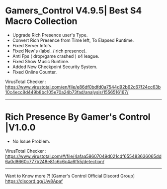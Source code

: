 # Gamers_Control V4.9.5| Best S4 Macro Collection

- Upgrade Rich Presence user's Type.
- Convert Rich Presence from Time left, To Elapsed Runtime.
- Fixed Server Info's.
- Fixed New's (label. / rich presence).
- Anti Fps ( drop/game crashed ) s4 league.
- Fixed Show Music Runtime.
- Added New Checkpoint Security System.
- Fixed Online Counter.

VirusTotal Checker : https://www.virustotal.com/en/file/e86df0bdfd0a7544d92b62c67f24cc63b10c4ecc8d449b8bc105e70a24b73fad/analysis/1556516167/

_____________________________

# Rich Presence By Gamer's Control |V1.0.0

- No Issue Problem.

VirusTotal Checker : https://www.virustotal.com/#/file/4afaa58607049d021cdf655483636065dd6a0d8660c777b248e81c6c6c4a6f55/detection/

_____________________________

Want to Know more ?! [Gamer's Control Official Discord Group]
https://discord.gg/Uw8Apaf
